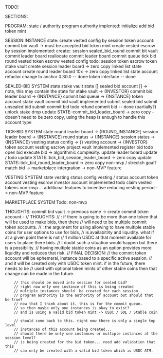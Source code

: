 TODO!

SECTIONS:

PROGRAM:
    state / authority
        program authority
    implented:
        initialize
        add bid token mint

SESSION INSTANCE
    state:
        create vested config by session
    token account:
        commit bid vault -> must be accepted bid token mint
        create vested escrow by session
    implemented:
        create::
            session
            sealed_bid_round
            commit bit vault
            commit leader board
            reallocate commit leader board
            commit queue
            tick bid round
            vested token escrow
            vested config
    todo:
        session token escrow
        token stake vault
        create session leader board     -> zero copy linked list
            state account
        create round leader board 10x   -> zero copy linked list
            state account
    refactor
        change to anchor 0.30.0 -- done
        token interface -- done

SEALED-BID SYSTEM
    state
        stake vault state []
        sealed bid account [] -> note, this may contain the state for stake vault -> {INVESTOR}
        commit bid leader board -> {INSTANCE}
        commit bid queue -> {INSTANCE}
    token account
        stake vault
        commit bid vault
    implemented
        submit sealed bid
        submit unsealed bid
        submit commit bid
    todo
        refund commit bid -- done (partially?)
        unlock stake
    drop
        update STATE::commit_bid_leader_board -> zero copy 
            - doesn't need to be zero copy, using the heap is enough to handle this account type

TICK-BID SYSTEM
    state
        round leader board -> {ROUND_INSTANCE}
        session leader board -> {INSTANCE}
        round status -> {INSTANCE}
        session status -> {INSTANCE}
        vesting status config -> {}
        vesting account -> {INVESTOR}
    token account
        vesting escrow
        project vault
    implemented
        register bid
    todo
        open bid
        execute bid -> algorithmic complexity.
        update leader board
    update / todo
        update STATE::tick_bid_session_leader_board -> zero copy 
        update STATE::tick_bid_round_leader_board -> zero copy
    non-mvp / strectch goal?
        match bid -> marketplace intergration -> non-MVP feature


VESTING SYSTEM 
    state
        vesting status config
        vesting / status account
    token account
        vesting escrow
        investor account
    implemented
    todo
        claim vested tokens
    non-mvp
        ... additional features to incentive reducing vesting period -> non-MVP feature

MARKETPLACE SYSTEM
    Todo: non-mvp


THOUGHTS:
    commit bid vault -> previous name -> create commit token account
        - 
        // THOUGHTS:
        // : if there is going to be more than one token that will be used to make bids, then there
        // will need to be multiple commit token accounts.
        // : the argument for using allowing to have multiple stable coins for user options to use for bids,
        // is availabitlity and liquidity. what if at a given point there is not
        // 1 million USDC at that moment available for users to place there bids.
        // I doubt such a situation would happen but there is a possibility.
        // having multiple stable coins as an option provides more liquidity and reduces that risk.
        // FINAL DECISION:
        // the commit token account will be ephemeral, instance based to a specific active session.
        // and it will be created only with USDC token mint. if in the future, there needs to be
        // used with optional token mints of other stable coins then that change can be made in the future.

        // this should be moved into session for sealed bid?
        // right now only one instance of this is being created
        // multiple instances should  be created for each session.
        // program authority is the authority of account but should that be true?
        // now that I think about it. this is for the commit queue.
        // so then maybe only one instances is okay to exist?
        // and is using a valid bid token mint -> USDC / SOL / Stable coin

        // should come back to this. right now there is only a single top level
        // instances of this account being created...
        // should there be only one instances or multiple instances at the session level?
        // is being created for the bid token... need add validation that this
        // can only be created with a valid bid token which is USDC ATM.